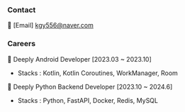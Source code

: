 ### Contact 

🔸 [Email] kgy556@naver.com

### Careers

🔸 Deeply Android Developer [2023.03 ~ 2023.10]
- Stacks : Kotlin, Kotlin Coroutines﻿, WorkManager, Room

🔸 Deeply Python Backend Developer [2023.10 ~ 2024.6]
- Stacks : Python, FastAPI, Docker, Redis, MySQL

<!--
**KimGyeongyeon/KimGyeongyeon** is a ✨ _special_ ✨ repository because its `README.md` (this file) appears on your GitHub profile.

📚 [Blog] https://dev-juli.tistory.com/

### Education

🔸 네이버 부스트캠프 Android 챌린지 과정 [2022.07.18 ~ 2022.08.12]

🔸 네이버 부스트캠프 Android 멤버십 과정 [2022.08.29 ~ 2022.12.16]
Here are some ideas to get you started:

- 🔭 I’m currently working on ...
- 🌱 I’m currently learning ...
- 👯 I’m looking to collaborate on ...
- 🤔 I’m looking for help with ...
- 💬 Ask me about ...
- 📫 How to reach me: ...
- 😄 Pronouns: ...
- ⚡ Fun fact: ...
[![Kim's GitHub stats](https://github-readme-stats.vercel.app/api?username=KimGyeongyeon&theme=dark&count_private=true)](https://github.com/anuraghazra/github-readme-stats)


-->



